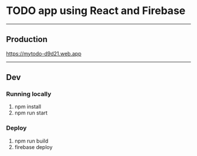 # TODO app using React and Firebase

---

## Production

https://mytodo-d9d21.web.app

---

## Dev

### Running locally

1. npm install
2. npm run start

### Deploy

1. npm run build
2. firebase deploy
